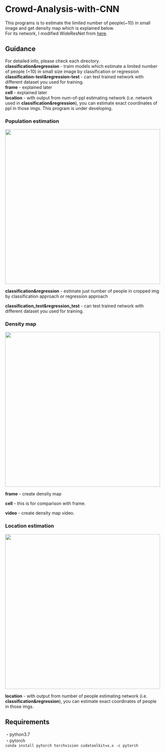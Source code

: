 # Crowd-Analysis-with-CNN
This programs is to estimate the limited number of people(~10) in small image and get density map which is explained below.  
For its network, I modified WideResNet from [here](https://github.com/nabenabe0928/wide-resnet-pytorch).  

## Guidance
For detailed info, please check each directory.  
**classification&regression** - traim models which estimate a limited number of people (~10) in small size image by classification or regression  
**classification-test&regression-test** - can test trained network with different dataset you used for training.    
**frame** - explained later  
**cell** - explained later  
**location** - with output from num-of-ppl estimating network (i.e. network used in **classification&regression**), you can estimate exact coordinates of ppl in those imgs. This program is under developing.  

### Population estimation
<img src="https://user-images.githubusercontent.com/44015510/64599784-fa84d100-d3f4-11e9-9f80-c33d37717a08.JPG" width="500"> 

**classification&regression** - estimate just number of people in cropped img by classification approach or regression approach  

**classification_test&regression_test** - can test trained network with different dataset you used for training.    

### Density map
<img src="https://user-images.githubusercontent.com/44015510/64599799-007ab200-d3f5-11e9-821c-0a3b25c4da83.JPG" width="500"> 

**frame** - create density map  

**cell** - this is for comparison with frame.    

**video** - create density map video.  

### Location estimation
<img src="https://user-images.githubusercontent.com/44015510/64599810-05d7fc80-d3f5-11e9-84e5-ef6e9fbce0f4.JPG" width="500"> 

**location** - with output from number of people estimating network (i.e. **classification&regression**), you can estimate exact coordinates of people in those imgs.  

## Requirements 
・python3.7  
・pytorch   
    `conda install pytorch torchvision cudatoolkit=x.x -c pytorch` 

